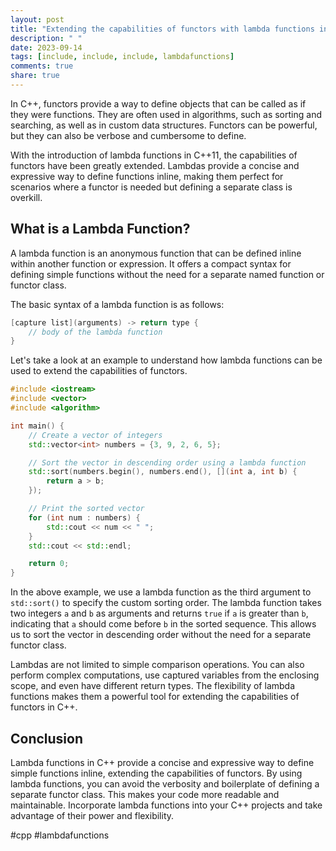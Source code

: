 ```yaml
---
layout: post
title: "Extending the capabilities of functors with lambda functions in C++"
description: " "
date: 2023-09-14
tags: [include, include, include, lambdafunctions]
comments: true
share: true
---
```


In C++, functors provide a way to define objects that can be called as if they were functions. They are often used in algorithms, such as sorting and searching, as well as in custom data structures. Functors can be powerful, but they can also be verbose and cumbersome to define.

With the introduction of lambda functions in C++11, the capabilities of functors have been greatly extended. Lambdas provide a concise and expressive way to define functions inline, making them perfect for scenarios where a functor is needed but defining a separate class is overkill.

## What is a Lambda Function?

A lambda function is an anonymous function that can be defined inline within another function or expression. It offers a compact syntax for defining simple functions without the need for a separate named function or functor class.

The basic syntax of a lambda function is as follows:

```cpp
[capture list](arguments) -> return type {
    // body of the lambda function
}
```

Let's take a look at an example to understand how lambda functions can be used to extend the capabilities of functors.

```cpp
#include <iostream>
#include <vector>
#include <algorithm>

int main() {
    // Create a vector of integers
    std::vector<int> numbers = {3, 9, 2, 6, 5};

    // Sort the vector in descending order using a lambda function
    std::sort(numbers.begin(), numbers.end(), [](int a, int b) {
        return a > b;
    });

    // Print the sorted vector
    for (int num : numbers) {
        std::cout << num << " ";
    }
    std::cout << std::endl;

    return 0;
}
```

In the above example, we use a lambda function as the third argument to `std::sort()` to specify the custom sorting order. The lambda function takes two integers `a` and `b` as arguments and returns `true` if `a` is greater than `b`, indicating that `a` should come before `b` in the sorted sequence. This allows us to sort the vector in descending order without the need for a separate functor class.

Lambdas are not limited to simple comparison operations. You can also perform complex computations, use captured variables from the enclosing scope, and even have different return types. The flexibility of lambda functions makes them a powerful tool for extending the capabilities of functors in C++.

## Conclusion

Lambda functions in C++ provide a concise and expressive way to define simple functions inline, extending the capabilities of functors. By using lambda functions, you can avoid the verbosity and boilerplate of defining a separate functor class. This makes your code more readable and maintainable. Incorporate lambda functions into your C++ projects and take advantage of their power and flexibility.

#cpp #lambdafunctions